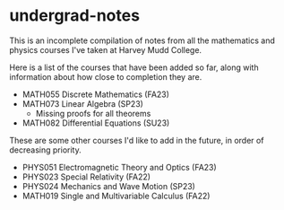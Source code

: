 # undergrad-notes

This is an incomplete compilation of notes from all the mathematics and physics courses I've taken at Harvey Mudd College.

Here is a list of the courses that have been added so far, along with information about how close to completion they are.
* MATH055 Discrete Mathematics (FA23)
* MATH073 Linear Algebra (SP23)
  * Missing proofs for all theorems
* MATH082 Differential Equations (SU23)

These are some other courses I'd like to add in the future, in order of decreasing priority.
* PHYS051 Electromagnetic Theory and Optics (FA23)
* PHYS023 Special Relativity (FA22)
* PHYS024 Mechanics and Wave Motion (SP23)
* MATH019 Single and Multivariable Calculus (FA22)
